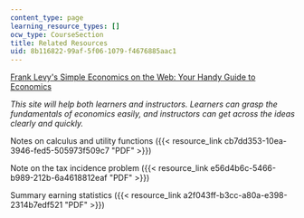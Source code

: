 ```yaml
---
content_type: page
learning_resource_types: []
ocw_type: CourseSection
title: Related Resources
uid: 8b116822-99af-5f06-1079-f4676885aac1
---
```


[Frank Levy's Simple Economics on the Web: Your Handy Guide to Economics](http://web.mit.edu/11.203/www/econ/)

_This site will help both learners and instructors. Learners can grasp the fundamentals of economics easily, and instructors can get across the ideas clearly and quickly._

Notes on calculus and utility functions ({{< resource_link cb7dd353-10ea-3946-fed5-505973f509c7 "PDF" >}})

Note on the tax incidence problem ({{< resource_link e56d4b6c-5466-b989-212b-6a4618812eaf "PDF" >}})

Summary earning statistics ({{< resource_link a2f043ff-b3cc-a80a-e398-2314b7edf521 "PDF" >}})
